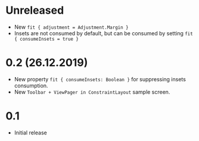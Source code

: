 # Unreleased
* New `fit { adjustment = Adjustment.Margin }`
* Insets are not consumed by default, but can be consumed by setting `fit { consumeInsets = true }`

# 0.2 (26.12.2019)
* New property `fit { consumeInsets: Boolean }` for suppressing insets consumption.
* New `Toolbar + ViewPager in ConstraintLayout` sample screen.

# 0.1 
* Initial release

